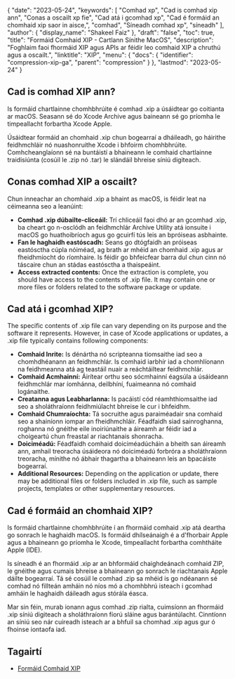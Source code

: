 {
  "date": "2023-05-24",
  "keywords": [
"Comhad xp",
"Cad is comhad xip ann",
"Conas a oscailt xp fie",
"Cad atá i gcomhad xp",
"Cad é formáid an chomhaid xip saor in aisce,",
"comhad",
"Síneadh comhad xp",
"síneadh"
],
  "author": {
    "display_name": "Shakeel Faiz"
},
  "draft": "false",
  "toc": true,
  "title": "Formáid Comhaid XIP - Cartlann Sínithe MacOS",
  "description": "Foghlaim faoi fhormáid XIP agus APIs ar féidir leo comhaid XIP a chruthú agus a oscailt.",
  "linktitle": "XIP",
  "menu": {
    "docs": {
      "identifier": "compression-xip-ga",
      "parent": "compression"
}
},
  "lastmod": "2023-05-24"
}

## Cad is comhad XIP ann?

Is formáid chartlainne chomhbhrúite é comhad .xip a úsáidtear go coitianta ar macOS. Seasann sé do Xcode Archive agus baineann sé go príomha le timpeallacht forbartha Xcode Apple.

Úsáidtear formáid an chomhaid .xip chun bogearraí a dháileadh, go háirithe feidhmchláir nó nuashonruithe Xcode i bhfoirm chomhbhrúite. Comhcheanglaíonn sé na buntáistí a bhaineann le comhaid chartlainne traidisiúnta (cosúil le .zip nó .tar) le slándáil bhreise síniú digiteach.

## Conas comhad XIP a oscailt?

Chun inneachar an chomhaid .xip a bhaint as macOS, is féidir leat na céimeanna seo a leanúint:

- **Comhad .xip dúbailte-cliceáil:** Trí chliceáil faoi dhó ar an gcomhad .xip, ba cheart go n-osclódh an feidhmchlár Archive Utility atá ionsuite i macOS go huathoibríoch agus go gcuirfí tús leis an bpróiseas asbhainte.
- **Fan le haghaidh eastóscadh:** Seans go dtógfaidh an próiseas eastósctha cúpla nóiméad, ag brath ar mhéid an chomhaid .xip agus ar fheidhmíocht do ríomhaire. Is féidir go bhfeicfear barra dul chun cinn nó táscaire chun an stádas eastósctha a thaispeáint.
- **Access extracted contents:** Once the extraction is complete, you should have access to the contents of .xip file. It may contain one or more files or folders related to the software package or update.

## Cad atá i gcomhad XIP?

The specific contents of .xip file can vary depending on its purpose and the software it represents. However, in case of Xcode applications or updates, a .xip file typically contains following components:

- **Comhaid Inrite:** Is dénártha nó scripteanna tiomsaithe iad seo a chomhdhéanann an feidhmchlár. Is comhaid iarbhír iad a chomhlíonann na feidhmeanna atá ag teastáil nuair a reáchtáiltear feidhmchlár.
- **Comhaid Acmhainní:** Áirítear orthu seo sócmhainní éagsúla a úsáideann feidhmchlár mar íomhánna, deilbhíní, fuaimeanna nó comhaid logánaithe.
- **Creatanna agus Leabharlanna:** Is pacáistí cód réamhthiomsaithe iad seo a sholáthraíonn feidhmiúlacht bhreise le cur i bhfeidhm.
- **Comhaid Chumraíochta:** Tá socruithe agus paraiméadair sna comhaid seo a shainíonn iompar an fheidhmchláir. Féadfaidh siad sainroghanna, roghanna nó gnéithe eile inoiriúnaithe a áireamh ar féidir iad a choigeartú chun freastal ar riachtanais shonracha.
- **Doiciméadú:** Féadfaidh comhaid doiciméadúcháin a bheith san áireamh ann, amhail treoracha úsáideora nó doiciméadú forbróra a sholáthraíonn treoracha, mínithe nó ábhair thagartha a bhaineann leis an bpacáiste bogearraí.
- **Additional Resources:** Depending on the application or update, there may be additional files or folders included in .xip file, such as sample projects, templates or other supplementary resources.

## Cad é formáid an chomhaid XIP?

Is formáid chartlainne chomhbhrúite í an fhormáid comhaid .xip atá deartha go sonrach le haghaidh macOS. Is formáid dhílseánaigh é a d'fhorbair Apple agus a bhaineann go príomha le Xcode, timpeallacht forbartha comhtháite Apple (IDE).

Is síneadh é an fhormáid .xip ar an bhformáid chaighdeánach comhaid ZIP, le gnéithe agus cumais bhreise a bhaineann go sonrach le riachtanais Apple dáilte bogearraí. Tá sé cosúil le comhad .zip sa mhéid is go ndéanann sé comhad nó fillteán amháin nó níos mó a chomhbhrú isteach i gcomhad amháin le haghaidh dáileadh agus stórála éasca.

Mar sin féin, murab ionann agus comhad .zip rialta, cuimsíonn an fhormáid .xip síniú digiteach a sholáthraíonn fíorú sláine agus barántúlacht. Cinntíonn an síniú seo nár cuireadh isteach ar a bhfuil sa chomhad .xip agus gur ó fhoinse iontaofa iad.

## Tagairtí
* [Formáid Comhaid XIP](https://en.wikipedia.org/wiki/.XIP)


